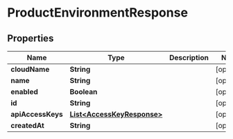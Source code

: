 

# ProductEnvironmentResponse


## Properties

| Name | Type | Description | Notes |
|------------ | ------------- | ------------- | -------------|
|**cloudName** | **String** |  |  [optional] |
|**name** | **String** |  |  [optional] |
|**enabled** | **Boolean** |  |  [optional] |
|**id** | **String** |  |  [optional] |
|**apiAccessKeys** | [**List&lt;AccessKeyResponse&gt;**](AccessKeyResponse.md) |  |  [optional] |
|**createdAt** | **String** |  |  [optional] |



